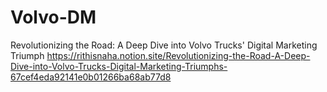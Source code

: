 # Volvo-DM
Revolutionizing the Road: A Deep Dive into Volvo Trucks' Digital Marketing Triumph
https://rithisnaha.notion.site/Revolutionizing-the-Road-A-Deep-Dive-into-Volvo-Trucks-Digital-Marketing-Triumphs-67cef4eda92141e0b01266ba68ab77d8
